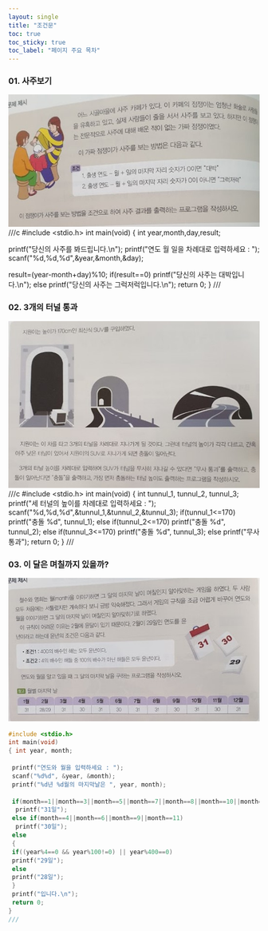 ```yaml
--- 
layout: single 
title: "조건문" 
toc: true 
toc_sticky: true 
toc_label: "페이지 주요 목차" 
---
```

### 01. 사주보기 
![saju](/assets/images/if1.jpg) 
///c 
#include <stdio.h> 
int main(void) 
{ int year,month,day,result; 
  
 printf("당신의 사주를 봐드립니다.\n"); 
 printf("연도 월 일을 차례대로 입력하세요 : "); 
 scanf("%d,%d,%d",&year,&month,&day); 
  
 result=(year-month+day)%10; 
 if(result==0) 
 printf("당신의 사주는 대박입니다.\n");
 else 
 printf("당신의 사주는 그럭저럭입니다.\n"); 
 return 0; 
}
///

### 02. 3개의 터널 통과 
![tunnul](/assets/images/if2.jpg) 
///c 
#include <stdio.h> 
int main(void) 
{ int tunnul_1, tunnul_2, tunnul_3; 
 printf("세 터널의 높이를 차례대로 입력하세요 : "); 
 scanf("%d,%d,%d",&tunnul_1,&tunnul_2,&tunnul_3); 
 if(tunnul_1<=170) 
  printf("충돌 %d", tunnul_1); 
  else if(tunnul_2<=170) 
  printf("충돌 %d", tunnul_2); 
   else if(tunnul_3<=170) 
   printf("충돌 %d", tunnul_3); 
  else 
   printf("무사 통과"); 
 return 0; 
}
///
### 03. 이 달은 며칠까지 있을까? 
![callenderl](/assets/images/if3.jpg) 
~~~c 
#include <stdio.h> 
int main(void) 
{ int year, month; 
  
 printf("연도와 월을 입력하세요 : "); 
 scanf("%d%d", &year, &month); 
 printf("%d년 %d월의 마지막날은 ", year, month); 
  
 if(month==1||month==3||month==5||month==7||month==8||month==10||month==12)  
  printf("31일"); 
 else if(month==4||month==6||month==9||month==11) 
  printf("30일"); 
 else 
 { 
 if((year%4==0 && year%100!=0) || year%400==0)
 printf("29일"); 
 else 
 printf("28일"); 
 } 
 printf("입니다.\n"); 
 return 0; 
}
///
